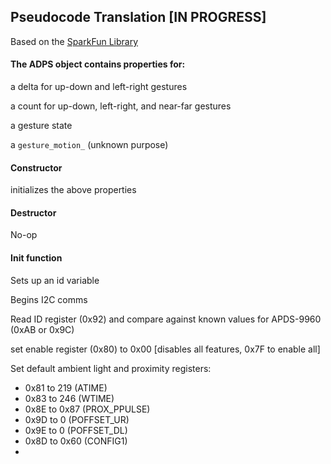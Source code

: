 ## Pseudocode Translation \[IN PROGRESS\]

Based on the [SparkFun Library](https://github.com/sparkfun/APDS-9960_RGB_and_Gesture_Sensor/)

#### The ADPS object contains properties for:

a delta for up-down and left-right gestures

a count for up-down, left-right, and near-far gestures

a gesture state

a `gesture_motion_` \(unknown purpose\)

#### Constructor

initializes the above properties

#### Destructor

No-op

#### Init function

Sets up an id variable

Begins I2C comms

Read ID register \(0x92\) and compare against known values for APDS-9960 \(0xAB or 0x9C\)

set enable register \(0x80\) to 0x00 \[disables all features, 0x7F to enable all\]

Set default ambient light and proximity registers:

* 0x81 to 219 \(ATIME\)
* 0x83 to 246 \(WTIME\)
* 0x8E to 0x87 \(PROX\_PPULSE\)
* 0x9D to 0 \(POFFSET\_UR\)
* 0x9E to 0 \(POFFSET\_DL\)
* 0x8D to 0x60 \(CONFIG1\)
* 


